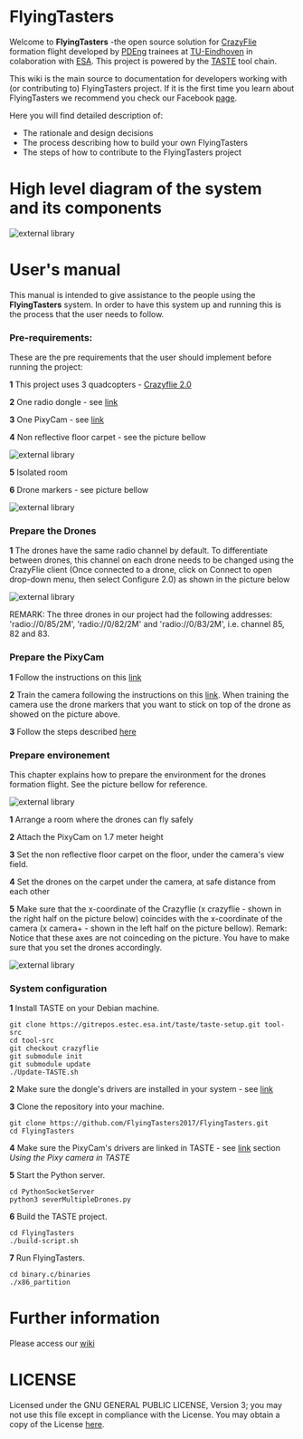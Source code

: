 # FlyingTasters

Welcome to **FlyingTasters** -the open source solution for [CrazyFlie](https://www.bitcraze.io/crazyflie-2/) formation flight developed by [PDEng](https://www.tue.nl/en/education/tue-graduate-school/pdeng-programs/pdeng-programs-overview/pdeng-software-technology-st/) trainees at [TU-Eindhoven](https://www.tue.nl/) in colaboration with [ESA](http://www.esa.int/ESA). This project is powered by the [TASTE](http://taste.tuxfamily.org/) tool chain.

This wiki is the main source to documentation for developers working with (or contributing to) FlyingTasters project. If it is the first time you learn about FlyingTasters we recommend you check our Facebook [page](https://www.facebook.com/flyingtasters/).

Here you will find detailed description of:

* The rationale and design decisions
* The process describing how to build your own FlyingTasters
* The steps of how to contribute to the FlyingTasters project

# High level diagram of the system and its components
![external library](https://github.com/FlyingTasters2017/FlyingTasters/blob/development/images/high_level_diagram_of_the_system.jpeg)


# User's manual 
This manual is intended to give assistance to the people using the **FlyingTasters** system. In order to have this system up and running this is the process that the user needs to follow.

### Pre-requirements:
These are the pre requirements that the user should implement before running the project:

**1** This project uses 3 quadcopters - [Crazyflie 2.0](https://www.bitcraze.io/crazyflie-2/)   

**2** One radio dongle - see [link](https://www.bitcraze.io/2012/02/the-crazyradio-dongle/)

**3** One PixyCam - see [link](http://cmucam.org/projects/cmucam5)

**4** Non reflective floor carpet - see the picture bellow 

![external library](https://github.com/FlyingTasters2017/FlyingTasters/blob/development/images/markers.jpeg)

**5** Isolated room

**6** Drone markers - see picture bellow

![external library](https://github.com/FlyingTasters2017/FlyingTasters/blob/development/images/markers_diff_col.jpg)

### Prepare the Drones
**1** The drones have the same radio channel by default. To differentiate between drones, this channel on each drone needs to be changed using the CrazyFlie client (Once connected to a drone, click on Connect to open drop-down menu, then select Configure 2.0) as shown in the picture below 

![external library](https://github.com/FlyingTasters2017/FlyingTasters/blob/development/images/change_cf_channel.JPG)

REMARK: The three drones in our project had the following addresses: 
'radio://0/85/2M', 'radio://0/82/2M' and 'radio://0/83/2M', i.e. channel 85, 82 and 83. 

### Prepare the PixyCam

**1** Follow the instructions on this [link](http://cmucam.org/projects/cmucam5/wiki/Installing_PixyMon_on_Linux)

**2** Train the camera following the instructions on this [link](http://cmucam.org/projects/cmucam5/wiki/Teach_Pixy_an_Object_2). When training the camera use the drone markers that you want to stick on top of the drone as showed on the picture above. 

**3** Follow the steps described [here](https://github.com/FlyingTasters2017/FlyingTasters/wiki/Developer's-manual#configuring-the-pixy-camera)

### Prepare environement
This chapter explains how to prepare the environment for the drones formation flight. See the picture bellow for reference. 

![external library](https://github.com/FlyingTasters2017/FlyingTasters/blob/development/images/room_set_up.jpeg)

**1** Arrange a room where the drones can fly safely

**2** Attach the PixyCam on 1.7 meter height

**3** Set the non reflective floor carpet on the floor, under the camera's view field.

**4** Set the drones on the carpet under the camera, at safe distance from each other

**5** Make sure that the x-coordinate of the Crazyflie (x crazyflie - shown in the right half on the picture below) coincides with the x-coordinate of the camera (x camera+ - shown in the left half on the picture bellow).
Remark: Notice that these axes are not coinceding on the picture. You have to make sure that you set the drones accordingly.

![external library](https://github.com/FlyingTasters2017/FlyingTasters/blob/development/images/camr_drone_orientation.jpeg)

### System configuration

**1** Install TASTE on your Debian machine.
```
git clone https://gitrepos.estec.esa.int/taste/taste-setup.git tool-src
cd tool-src
git checkout crazyflie
git submodule init
git submodule update
./Update-TASTE.sh
```

**2** Make sure the dongle's drivers are installed in your system - see [link](https://github.com/FlyingTasters2017/FlyingTasters/wiki/Developer's-manual#configuring-the-radio-dongle)

**3** Clone the repository into your machine.
```
git clone https://github.com/FlyingTasters2017/FlyingTasters.git
cd FlyingTasters
```

**4** Make sure the PixyCam's drivers are linked in TASTE - see [link](https://github.com/FlyingTasters2017/FlyingTasters/wiki/Developer's-manual#using-the-pixy-camera-in-taste) section *Using the Pixy camera in TASTE*

**5** Start the Python server.
```
cd PythonSocketServer
python3 severMultipleDrones.py
```
**6** Build the TASTE project.
```
cd FlyingTasters
./build-script.sh
```
**7** Run FlyingTasters.
```
cd binary.c/binaries
./x86_partition 
```
# Further information

Please access our [wiki](https://github.com/FlyingTasters2017/FlyingTasters/wiki)

# LICENSE

Licensed under the GNU GENERAL PUBLIC LICENSE, Version 3; you may not use this file except in compliance with the License. You may obtain a copy of the License [here](https://www.gnu.org/licenses/licenses.html).

